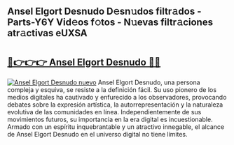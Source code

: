 ## Ansel Elgort Desnudo D𝚎sn𝚞dos filtr𝚊dos - Parts-Y6Y Vid𝚎os f𝚘tos - N𝚞evas filtr𝚊ciones atr𝚊ctivas eUXSA

# <h2><a href="http://mbdqtk.tromn.icu/?c=Ansel+Elgort+Desnudo">🔗👉👉👉 Ansel Elgort Desnudo 🔗🔗</a></h2>

[![Ansel Elgort Desnudo nuevo](https://i.imgur.com/pEAQMta.gif)](http://mbdqtk.tromn.icu/?c=Ansel+Elgort+Desnudo)
Ansel Elgort Desnudo, una persona compleja y esquiva, se resiste a la definición fácil. Su uso pionero de los medios digitales ha cautivado y enfurecido a los observadores, provocando debates sobre la expresión artística, la autorrepresentación y la naturaleza evolutiva de las comunidades en línea. Independientemente de sus movimientos futuros, su importancia en la era digital es incuestionable. Armado con un espíritu inquebrantable y un atractivo innegable, el alcance de Ansel Elgort Desnudo en el universo digital no tiene límites.
